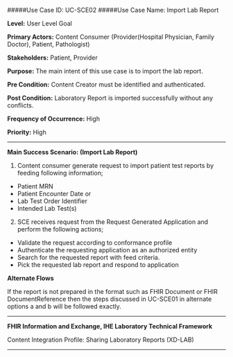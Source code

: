 #####Use Case ID: UC-SCE02
#####Use Case Name: Import Lab Report

**Level:**                     User Level Goal

**Primary Actors:**            Content Consumer (Provider(Hospital Physician, Family Doctor), Patient, Pathologist) 

**Stakeholders:**              Patient, Provider

**Purpose:**                   The main intent of this use case is to import the lab report.

**Pre Condition:**             Content Creator must be identified and authenticated.  

**Post Condition:**            Laboratory Report is imported successfully without any conflicts.

**Frequency of Occurrence:**   High

**Priority:**                  High
__________________________________________________________
**Main Success Scenario: (Import Lab Report)**

1.	Content consumer generate request to import patient test reports by feeding following information;
  * Patient MRN
  * Patient Encounter Date or
  * Lab Test Order Identifier
  * Intended Lab Test(s)
2.	SCE receives request from the Request Generated Application and perform the following actions;
  * Validate the request according to conformance profile
  * Authenticate the requesting application as an authorized entity
  * Search for the requested report with feed criteria.
  * Pick the requested lab report and respond to application

**Alternate Flows** 


If the report is not prepared in the format such as FHIR Document or FHIR DocumentReference then the steps discussed in UC-SCE01 in alternate options a and b will be followed exactly.

_______________________________________________________________
**FHIR Information and Exchange, IHE Laboratory Technical Framework**

Content Integration Profile: Sharing Laboratory Reports (XD-LAB)
_______________________________________________________________
